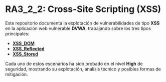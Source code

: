 # RA3_2_2: Cross-Site Scripting (XSS)

Este repositorio documenta la explotación de vulnerabilidades de tipo **XSS** en la aplicación web vulnerable **DVWA**, trabajando sobre los tres tipos principales:

* **[XSS_DOM](XSS_DOM)**
* **[XSS_Reflected](XSS_Reflected)**
* **[XSS_Stored](XSS_Stored)**

Cada uno de estos escenarios ha sido probado en el nivel **High** de seguridad, mostrando su explotación, análisis técnico y posibles formas de mitigación.
